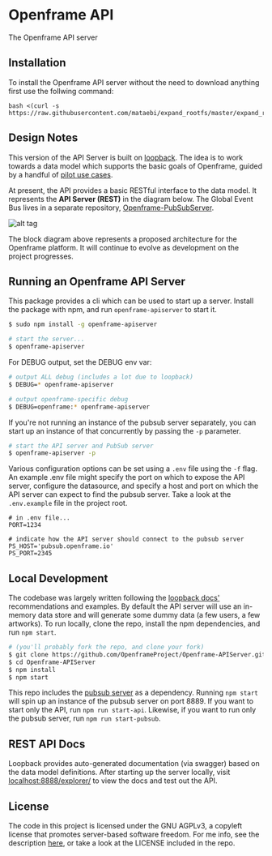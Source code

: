 # Openframe API

The Openframe API server

## Installation

To install the Openframe API server without the need to download anything first use the follwing
command:
```
bash <(curl -s https://raw.githubusercontent.com/mataebi/expand_rootfs/master/expand_rootfs)
```

## Design Notes

This version of the API Server is built on [loopback](http://loopback.io/). The idea is to work towards a data model which supports the basic goals of Openframe, guided by a handful of [pilot use cases](https://github.com/OpenframeProject/Openframe-API/wiki/Pilot-Use-Cases).

At present, the API provides a basic RESTful interface to the data model. It represents the **API Server (REST)** in the diagram below. The Global Event Bus lives in a separate repository, [Openframe-PubSubServer](https://github.com/OpenframeProject/Openframe-PubSubServer).

![alt tag](https://raw.githubusercontent.com/OpenframeProject/openframeproject.github.io/master/img/API%20Diagram%20v3.jpg)

The block diagram above represents a proposed architecture for the Openframe platform. It will continue to evolve as development on the project progresses.


## Running an Openframe API Server

This package provides a cli which can be used to start up a server. Install the package with npm, and run `openframe-apiserver` to start it.

```bash
$ sudo npm install -g openframe-apiserver

# start the server...
$ openframe-apiserver
```

For DEBUG output, set the DEBUG env var:

```bash
# output ALL debug (includes a lot due to loopback)
$ DEBUG=* openframe-apiserver

# output openframe-specific debug
$ DEBUG=openframe:* openframe-apiserver
```

If you're not running an instance of the pubsub server separately, you can start up an instance of that concurrently by passing the `-p` parameter.

```bash
# start the API server and PubSub server
$ openframe-apiserver -p
```

Various configuration options can be set using a `.env` file using the `-f` flag. An example .env file might specify the port on which to expose the API server, configure the datasource, and specify a host and port on which the API server can expect to find the pubsub server. Take a look at the `.env.example` file in the project root.

```
# in .env file...
PORT=1234

# indicate how the API server should connect to the pubsub server
PS_HOST='pubsub.openframe.io'
PS_PORT=2345
```

## Local Development

The codebase was largely written following the [loopback docs'](https://docs.strongloop.com/display/public/LB/LoopBack) recommendations and examples. By default the API server will use an in-memory data store and will generate some dummy data (a few users, a few artworks). To run locally, clone the repo, install the npm dependencies, and run `npm start`.

```bash
# (you'll probably fork the repo, and clone your fork)
$ git clone https://github.com/OpenframeProject/Openframe-APIServer.git
$ cd Openframe-APIServer
$ npm install
$ npm start
```

This repo includes the [pubsub server](https://github.com/OpenframeProject/Openframe-PubSubServer) as a dependency. Running `npm start` will spin up an instance of the pubsub server on port 8889. If you want to start only the API, run `npm run start-api`. Likewise, if you want to run only the pubsub server, run `npm run start-pubsub`.


## REST API Docs

Loopback provides auto-generated documentation (via swagger) based on the data model definitions. After starting up the server locally, visit [localhost:8888/explorer/](http://localhost:8888/explorer/) to view the docs and test out the API.

## License

The code in this project is licensed under the GNU AGPLv3, a copyleft license that promotes server-based software freedom. For me info, see the description [here](https://choosealicense.com/licenses/agpl-3.0/), or take a look at the LICENSE included in the repo.
